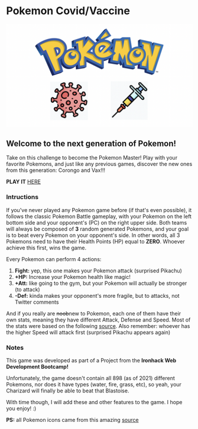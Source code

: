 # Pokemon Covid/Vaccine
![](images/readmebg.png)

## Welcome to the next generation of Pokemon!

Take on this challenge to become the Pokemon Master! Play with your favorite Pokemons, and just like any previous games, discover the new ones from this generation: Corongo and Vax!!! 

**PLAY IT** [HERE](https://henriquemorikawa.github.io/Project-1-Pokemon-Ironhack/)

### Intructions

If you've never played any Pokemon game before (if that's even possible), it follows the classic Pokemon Battle gameplay, with your Pokemon on the left bottom side and your opponent's (PC) on the right upper side. Both teams will always be composed of **3** random generated Pokemons, and your goal is to beat every Pokemon on your opponent's side. In other words, all 3 Pokemons need to have their Health Points (HP) equal to **ZERO**. Whoever achieve this first, wins the game.

Every Pokemon can perform 4 actions:

1. **Fight:** yep, this one makes your Pokemon attack (surprised Pikachu)
2. **+HP:** Increase your Pokemon health like magic!
3. **+Att:** like going to the gym, but your Pokemon will actually be stronger (to attack)
4. **-Def:** kinda makes your opponent's more fragile, but to attacks, not Twitter comments

And if you really are ~~noob~~new to Pokemon, each one of them have their own stats, meaning they have different Attack, Defense and Speed. Most of the stats were based on the following [source](https://pokemondb.net/pokedex/all). Also remember: whoever has the higher Speed will attack first (surprised Pikachu appears again)

### Notes

This game was developed as part of a Project from the **Ironhack Web Development Bootcamp!**

Unfortunately, the game doesn't contain all 898 (as of 2021) different Pokemons, nor does it have types (water, fire, grass, etc), so yeah, your Charizard will finally be able to beat that Blastoise.

With time though, I will add these and other features to the game. I hope you enjoy! :)

**PS:** all Pokemon icons came from this amazing [source](https://www.behance.net/gallery/43311747/Pokmon-icons)